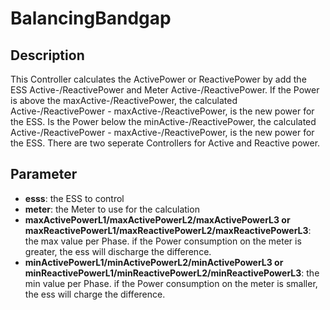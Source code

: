 # BalancingBandgap
## Description
This Controller calculates the ActivePower or ReactivePower by add the ESS Active-/ReactivePower and Meter Active-/ReactivePower.
If the Power is above the maxActive-/ReactivePower, the calculated Active-/ReactivePower - maxActive-/ReactivePower, is the new power for the ESS.
Is the Power below the minActive-/ReactivePower, the calculated Active-/ReactivePower - maxActive-/ReactivePower, is the new power for the ESS.
There are two seperate Controllers for Active and Reactive power.

## Parameter
* **esss**: the ESS to control
* **meter**: the Meter to use for the calculation
* **maxActivePowerL1/maxActivePowerL2/maxActivePowerL3 or maxReactivePowerL1/maxReactivePowerL2/maxReactivePowerL3**: the max value per Phase. if the Power consumption on the meter is greater, the ess will discharge the difference.
* **minActivePowerL1/minActivePowerL2/minActivePowerL3 or minReactivePowerL1/minReactivePowerL2/minReactivePowerL3**: the min value per Phase. if the Power consumption on the meter is smaller, the ess will charge the difference.